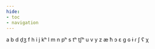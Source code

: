 ```yaml
---
hide:
- toc
- navigation
---
```

a
b
d
d̠ʒ
f
h
i
j
kʰ
l
m
n
pʰ
s
tʰ
t̠ʃʰ
u
v
y
z
æ
ħ
ɔ
ɛ
ɡ
ɢ
ɨ
ɾ
ʃ
ʕ
χ
